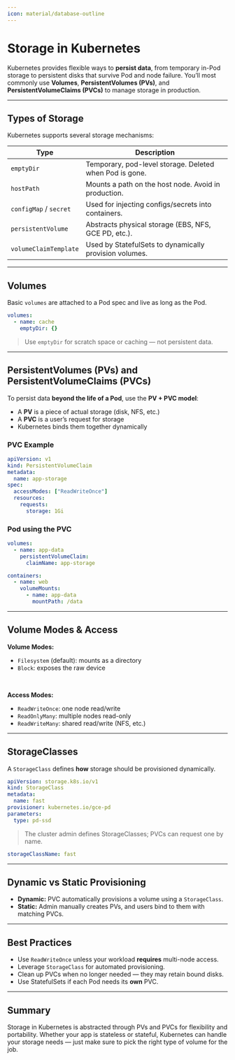 ```yaml
---
icon: material/database-outline
---
```


<h1>Storage in Kubernetes</h1>

Kubernetes provides flexible ways to <strong>persist data</strong>, from temporary in-Pod storage to persistent disks that survive Pod and node failure. You’ll most commonly use <strong>Volumes</strong>, <strong>PersistentVolumes (PVs)</strong>, and <strong>PersistentVolumeClaims (PVCs)</strong> to manage storage in production.

---

<h2>Types of Storage</h2>

Kubernetes supports several storage mechanisms:

| Type                  | Description                                               |
|-----------------------|-----------------------------------------------------------|
| <code>emptyDir</code>            | Temporary, pod-level storage. Deleted when Pod is gone.   |
| <code>hostPath</code>            | Mounts a path on the host node. Avoid in production.      |
| <code>configMap</code> / <code>secret</code>| Used for injecting configs/secrets into containers.       |
| <code>persistentVolume</code>    | Abstracts physical storage (EBS, NFS, GCE PD, etc.).      |
| <code>volumeClaimTemplate</code> | Used by StatefulSets to dynamically provision volumes.    |

---

<h2>Volumes</h2>

Basic <code>volumes</code> are attached to a Pod spec and live as long as the Pod.

```yaml
volumes:
  - name: cache
    emptyDir: {}
```

> Use <code>emptyDir</code> for scratch space or caching — not persistent data.

---

<h2>PersistentVolumes (PVs) and PersistentVolumeClaims (PVCs)</h2>

To persist data <strong>beyond the life of a Pod</strong>, use the <strong>PV + PVC model</strong>:

- A <strong>PV</strong> is a piece of actual storage (disk, NFS, etc.)
- A <strong>PVC</strong> is a user’s request for storage
- Kubernetes binds them together dynamically

<h3>PVC Example</h3>

```yaml
apiVersion: v1
kind: PersistentVolumeClaim
metadata:
  name: app-storage
spec:
  accessModes: ["ReadWriteOnce"]
  resources:
    requests:
      storage: 1Gi
```

<h3>Pod using the PVC</h3>

```yaml
volumes:
  - name: app-data
    persistentVolumeClaim:
      claimName: app-storage

containers:
  - name: web
    volumeMounts:
      - name: app-data
        mountPath: /data
```

---

## Volume Modes & Access

**Volume Modes:**

  - `Filesystem` (default): mounts as a directory
  - `Block`: exposes the raw device

<br>

**Access Modes:**

  - `ReadWriteOnce`: one node read/write
  - `ReadOnlyMany`: multiple nodes read-only
  - `ReadWriteMany`: shared read/write (NFS, etc.)

---

## StorageClasses

A `StorageClass` defines **how** storage should be provisioned dynamically.

```yaml
apiVersion: storage.k8s.io/v1
kind: StorageClass
metadata:
  name: fast
provisioner: kubernetes.io/gce-pd
parameters:
  type: pd-ssd
```

> The cluster admin defines StorageClasses; PVCs can request one by name.

```yaml
storageClassName: fast
```

---

## Dynamic vs Static Provisioning

- **Dynamic:** PVC automatically provisions a volume using a `StorageClass`.
- **Static:** Admin manually creates PVs, and users bind to them with matching PVCs.

---

## Best Practices

- Use `ReadWriteOnce` unless your workload **requires** multi-node access.
- Leverage `StorageClass` for automated provisioning.
- Clean up PVCs when no longer needed — they may retain bound disks.
- Use StatefulSets if each Pod needs its **own** PVC.

---

## Summary

Storage in Kubernetes is abstracted through PVs and PVCs for flexibility and portability. Whether your app is stateless or stateful, Kubernetes can handle your storage needs — just make sure to pick the right type of volume for the job.